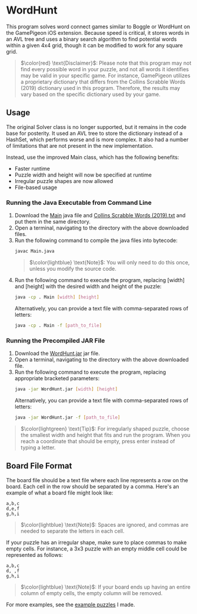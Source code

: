# WordHunt

This program solves word connect games similar to Boggle or WordHunt on the GamePigeon iOS extension. Because speed is critical, it stores words in an AVL tree and uses a binary search algorithm to find potential words within a given 4x4 grid, though it can be modified to work for any square grid.

> $\color{red} \text{Disclaimer}$: Please note that this program may not find every possible word in your puzzle, and not all words it identifies may be valid in your specific game. For instance, GamePigeon utilizes a proprietary dictionary that differs from the Collins Scrabble Words (2019) dictionary used in this program. Therefore, the results may vary based on the specific dictionary used by your game.


## Usage

The original Solver class is no longer supported, but it remains in the code base for posterity. It used an AVL tree to store the dictionary instead of a HashSet, which performs worse and is more complex. It also had a number of limitations that are not present in the new implementation.

Instead, use the improved Main class, which has the following benefits:
- Faster runtime
- Puzzle width and height will now be specified at runtime
- Irregular puzzle shapes are now allowed
- File-based usage

### Running the Java Executable from Command Line

1. Download the [Main](src/Main.java) java file and [Collins Scrabble Words (2019).txt](src/Collins%20Scrabble%20Words%20(2019).txt) and put them in the same directory.
2. Open a terminal, navigating to the directory with the above downloaded files.
3. Run the following command to compile the java files into bytecode:
    ```bash
    javac Main.java
    ```
    > $\color{lightblue} \text{Note}$: You will only need to do this once, unless you modify the source code.
4. Run the following command to execute the program, replacing [width] and [height] with the desired width and height of the puzzle:
    ```bash
    java -cp . Main [width] [height]
    ```
    Alternatively, you can provide a text file with comma-separated rows of letters:
    ```bash
    java -cp . Main -f [path_to_file]
    ```

### Running the Precompiled JAR File

1. Download the [WordHunt.jar](out/artifacts/WordHunt_jar/WordHunt.jar) jar file.
2. Open a terminal, navigating to the directory with the above downloaded file.
3. Run the following command to execute the program, replacing appropriate bracketed parameters:
    ```bash
    java -jar WordHunt.jar [width] [height]
    ```
    Alternatively, you can provide a text file with comma-separated rows of letters:
    ```bash
    java -jar WordHunt.jar -f [path_to_file]
    ```
> $\color{lightgreen} \text{Tip}$: For irregularly shaped puzzle, choose the smallest width and height that fits and run the program. When you reach a coordinate that should be empty, press enter instead of typing a letter.

## Board File Format

The board file should be a text file where each line represents a row on the board. Each cell in the row should be separated by a comma. Here's an example of what a board file might look like:
```
a,b,c
d,e,f
g,h,i
```
> $\color{lightblue} \text{Note}$: Spaces are ignored, and commas are needed to separate the letters in each cell.

If your puzzle has an irregular shape, make sure to place commas to make empty cells. For instance, a 3x3 puzzle with an empty middle cell could be represented as follows:
```
a,b,c
d, ,f
g,h,i
```

> $\color{lightblue} \text{Note}$: If your board ends up having an entire column of empty cells, the empty column will be removed.

For more examples, see the [example puzzles](src/example-puzzles/) I made.